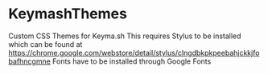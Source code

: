 # KeymashThemes
Custom CSS Themes for Keyma.sh
This requires Stylus to be installed which can be found at https://chrome.google.com/webstore/detail/stylus/clngdbkpkpeebahjckkjfobafhncgmne
Fonts have to be installed through Google Fonts

